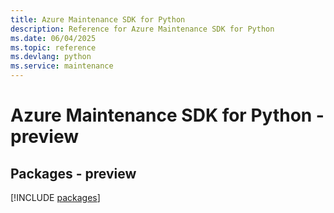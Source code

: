 ```yaml
---
title: Azure Maintenance SDK for Python
description: Reference for Azure Maintenance SDK for Python
ms.date: 06/04/2025
ms.topic: reference
ms.devlang: python
ms.service: maintenance
---
```

# Azure Maintenance SDK for Python - preview
## Packages - preview
[!INCLUDE [packages](maintenance-index.md)]